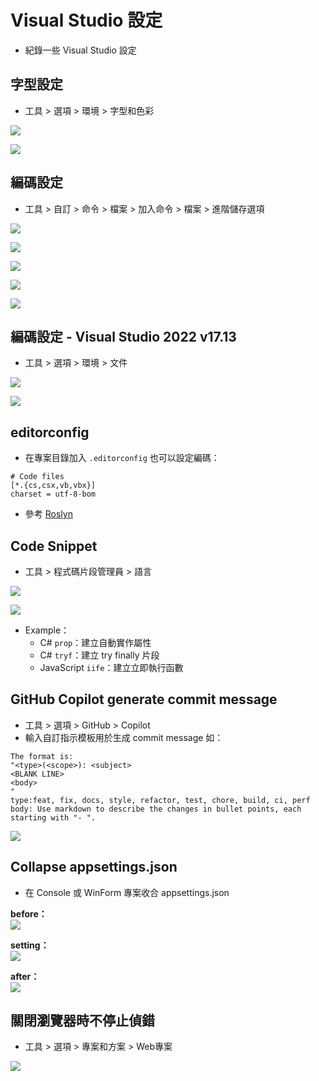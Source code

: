 ﻿# Visual Studio 設定

- 紀錄一些 Visual Studio 設定

## 字型設定

- 工具 > 選項 > 環境 > 字型和色彩

![](字型設定/01.png)

![](字型設定/02.png)

## 編碼設定

- 工具 > 自訂 > 命令 > 檔案 > 加入命令 > 檔案 > 進階儲存選項

![](編碼設定/01.png)

![](編碼設定/02.png)

![](編碼設定/03.png)

![](編碼設定/04.png)

![](編碼設定/05.png)

## 編碼設定 - Visual Studio 2022 v17.13

- 工具 > 選項 > 環境 > 文件

![](編碼設定/06.png)

![](編碼設定/07.png)

## editorconfig

- 在專案目錄加入 `.editorconfig` 也可以設定編碼：

```editorconfig
# Code files
[*.{cs,csx,vb,vbx}]
charset = utf-8-bom
```

- 參考 [Roslyn](https://raw.githubusercontent.com/dotnet/roslyn/refs/heads/main/.editorconfig)

## Code Snippet

- 工具 > 程式碼片段管理員 > 語言

![](Code%20Snippet/01.png)

![](Code%20Snippet/02.png)

- Example：
  - C# `prop`：建立自動實作屬性
  - C# `tryf`：建立 try finally 片段
  - JavaScript `iife`：建立立即執行函數
  
## GitHub Copilot generate commit message
- 工具 > 選項 > GitHub > Copilot
- 輸入自訂指示模板用於生成 commit message 如：

```
The format is:
"<type>(<scope>): <subject>
<BLANK LINE>
<body>
"
type:feat, fix, docs, style, refactor, test, chore, build, ci, perf
body: Use markdown to describe the changes in bullet points, each starting with "- ".
```

![](GitHub%20Copilot%20commit%20message/01.png)

## Collapse appsettings.json
- 在 Console 或 WinForm 專案收合 appsettings.json

**before：**  
![](Collapse%20appsettings/01.png)  

**setting：**  
![](Collapse%20appsettings/02.png)  

**after：**  
![](Collapse%20appsettings/03.png)  


## 關閉瀏覽器時不停止偵錯

- 工具 > 選項 > 專案和方案 > Web專案

![](Web專案/01.png)  

